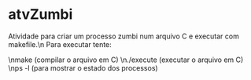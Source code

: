 # atvZumbi
Atividade para criar um processo zumbi num arquivo C e executar com makefile.\n
Para executar tente:

  \nmake (compilar o arquivo em C)
  \n./execute (executar o arquivo em C)
  \nps -l (para mostrar o estado dos processos)
